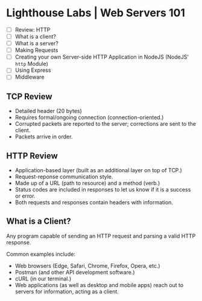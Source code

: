 # Lighthouse Labs | Web Servers 101

* [ ] Review: HTTP
* [ ] What is a client?
* [ ] What is a server?
* [ ] Making Requests
* [ ] Creating your own Server-side HTTP Application in NodeJS (NodeJS' `http` Module)
* [ ] Using Express
* [ ] Middleware

## TCP Review

* Detailed header (20 bytes)
* Requires formal/ongoing connection (connection-oriented.)
* Corrupted packets are reported to the server; corrections are sent to the client.
* Packets arrive in order.

## HTTP Review

* Application-based layer (built as an additional layer on top of TCP.)
* Request-reponse communication style.
* Made up of a URL (path to resource) and a method (verb.)
* Status codes are included in responses to let us know if it is a success or error.
* Both requests and responses contain headers with information.

## What is a Client?

Any program capable of sending an HTTP request and parsing a valid HTTP response.

Common examples include:

* Web browsers (Edge, Safari, Chrome, Firefox, Opera, etc.)
* Postman (and other API development software.)
* cURL (in our terminal.)
* Web applications (as well as desktop and mobile apps) reach out to servers for information, acting as a client.
